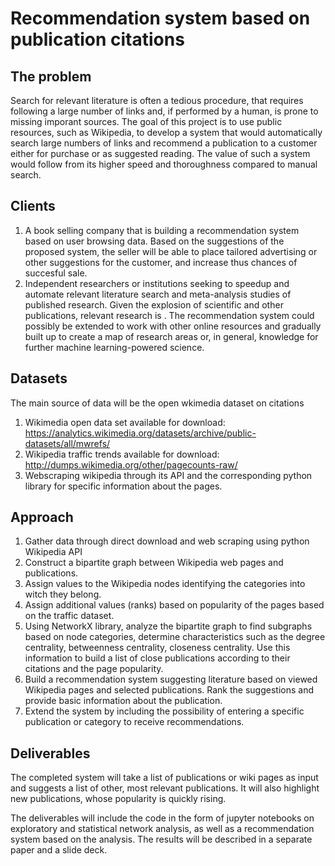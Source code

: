 # Recommendation system based on publication citations

## The problem
Search for relevant literature is often a tedious procedure, that requires following a large number of links and, if performed by a human,
is prone to missing imporant sources. The goal of this project is to use public resources, such as Wikipedia, to develop a system that would automatically search large numbers of links
and recommend a publication to a customer either for purchase or as suggested reading. The value of such a system would follow from its higher speed and thoroughness compared
to manual search.

## Clients
1. A book selling company that is building a recommendation system based on user browsing data.
   Based on the suggestions of the proposed system, the seller will be able to place tailored advertising or other suggestions for the customer,
   and increase thus chances of succesful sale.
2. Independent researchers or institutions seeking to speedup and automate relevant literature search and meta-analysis studies of published research.
   Given the explosion of scientific and other publications, relevant research is .
   The recommendation system could possibly be extended to work with other online resources and gradually built up
   to create a map of research areas or, in general, knowledge for further machine learning-powered science.

## Datasets
The main source of data will be the open wkimedia dataset on citations 
1. Wikimedia open data set available for download: https://analytics.wikimedia.org/datasets/archive/public-datasets/all/mwrefs/
2. Wikipedia traffic trends available for download: http://dumps.wikimedia.org/other/pagecounts-raw/
3. Webscraping wikipedia through its API and the corresponding python library
   for specific information about the pages.

## Approach

1. Gather data through direct download and web scraping using python Wikipedia API
2. Construct a bipartite graph between Wikipedia web pages and publications.
3. Assign values to the Wikipedia nodes identifying the categories into witch
   they belong.
4. Assign additional values (ranks) based on popularity of the pages based on the
   traffic dataset.
5. Using NetworkX library, analyze the bipartite graph to find subgraphs based on node categories,
   determine characteristics such as the degree centrality, betweenness
   centrality, closeness centrality. Use this information to build a list of
   close publications according to their citations and the page popularity.
6. Build a recommendation system suggesting literature based on viewed
   Wikipedia pages and selected publications. Rank the suggestions and provide
   basic information about the publication.
7. Extend the system by including the possibility of entering a specific
   publication or category to receive recommendations.

## Deliverables
The completed system will take a list of publications or wiki pages as input and suggests a list of other, most relevant publications.
It will also highlight new publications, whose popularity is quickly rising.

The deliverables will include the code in the form of jupyter notebooks on
exploratory and statistical network analysis, as well as a recommendation
system based on the analysis. The results will be described in a separate paper and a slide deck.
